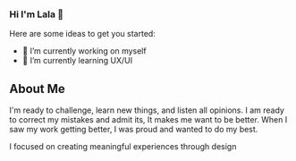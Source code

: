 ### Hi I'm Lala 👋

Here are some ideas to get you started:

- 🔭 I’m currently working on myself
- 🌱 I’m currently learning UX/UI

## About Me
I'm ready to challenge, learn new things, and listen all opinions. I am ready to correct my mistakes and admit its, It makes me want to be better. When I saw my work getting better, I was proud and wanted to do my best.

 I focused on creating meaningful experiences through design
